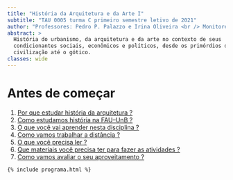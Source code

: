 ```yaml
---
title: "História da Arquitetura e da Arte I"
subtitle: "TAU 0005 turma C primeiro semestre letivo de 2021"
author: "Professores: Pedro P. Palazzo e Irina Oliveira <br /> Monitores: Nathália Alves Bonfim, Roberta Inglês Vieira e Victor Silva do Amaral"
abstract: >
  História do urbanismo, da arquitetura e da arte no contexto de seus
  condicionantes sociais, econômicos e políticos, desde os primórdios da
  civilização até o gótico.
classes: wide
---
```


# Antes de começar #

1. [Por que estudar história da arquitetura ?](_plano/por-que-historia.md)
2. [Como estudamos história na FAU–UnB ?](_plano/sobre-disciplina.md)
3. [O que você vai aprender nesta disciplina ?](_plano/objetivos.md)
4. [Como vamos trabalhar a distância ?](_plano/metodologia.md)
5. [O que você precisa ler ?](_plano/bibliografia.md)
6. [Que materiais você precisa ter para fazer as atividades ?](_trabalho/materiais.md)
6. [Como vamos avaliar o seu aproveitamento ?](_plano/avalia.md) <!--_,-->

```{=html}
{% include programa.html %}
```

